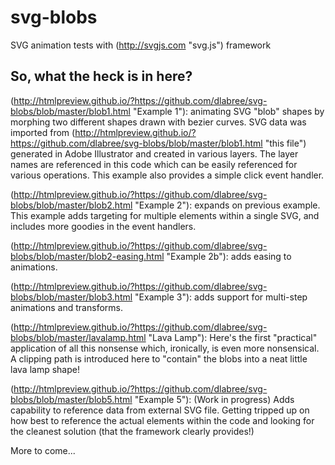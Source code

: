 # svg-blobs
SVG animation tests with (http://svgjs.com "svg.js") framework

## So, what the heck is in here?

(http://htmlpreview.github.io/?https://github.com/dlabree/svg-blobs/blob/master/blob1.html "Example 1"): animating SVG "blob" shapes by morphing two different shapes drawn with bezier curves. SVG data was imported from (http://htmlpreview.github.io/?https://github.com/dlabree/svg-blobs/blob/master/blob1.html "this file") generated in Adobe Illustrator and created in various layers. The layer names are referenced in this code which can be easily referenced for various operations. This example also provides a simple click event handler.

(http://htmlpreview.github.io/?https://github.com/dlabree/svg-blobs/blob/master/blob2.html "Example 2"): expands on previous example. This example adds targeting for multiple elements within a single SVG, and includes more goodies in the event handlers.

(http://htmlpreview.github.io/?https://github.com/dlabree/svg-blobs/blob/master/blob2-easing.html "Example 2b"): adds easing to animations.

(http://htmlpreview.github.io/?https://github.com/dlabree/svg-blobs/blob/master/blob3.html "Example 3"): adds support for multi-step animations and transforms.

(http://htmlpreview.github.io/?https://github.com/dlabree/svg-blobs/blob/master/lavalamp.html "Lava Lamp"): Here's the first "practical" application of all this nonsense which, ironically, is even more nonsensical. A clipping path is introduced here to "contain" the blobs into a neat little lava lamp shape!

(http://htmlpreview.github.io/?https://github.com/dlabree/svg-blobs/blob/master/blob5.html "Example 5"): (Work in progress) Adds capability to reference data from external SVG file. Getting tripped up on how best to reference the actual elements within the code and looking for the cleanest solution (that the framework clearly provides!) 

More to come...

